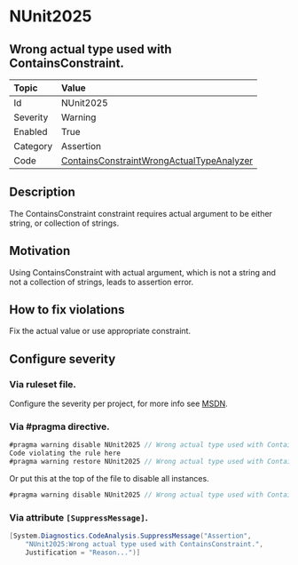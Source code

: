 # NUnit2025
## Wrong actual type used with ContainsConstraint.

| Topic    | Value
| :--      | :--
| Id       | NUnit2025
| Severity | Warning
| Enabled  | True
| Category | Assertion
| Code     | [ContainsConstraintWrongActualTypeAnalyzer](https://github.com/nunit/nunit.analyzers/blob/master/src/nunit.analyzers/ContainsConstraintWrongActualType/ContainsConstraintWrongActualTypeAnalyzer.cs)


## Description

The ContainsConstraint constraint requires actual argument to be either string, or collection of strings.

## Motivation

Using ContainsConstraint with actual argument, which is not a string and not a collection of strings, leads to assertion error.

## How to fix violations

Fix the actual value or use appropriate constraint.

<!-- start generated config severity -->
## Configure severity

### Via ruleset file.

Configure the severity per project, for more info see [MSDN](https://msdn.microsoft.com/en-us/library/dd264949.aspx).

### Via #pragma directive.
```C#
#pragma warning disable NUnit2025 // Wrong actual type used with ContainsConstraint.
Code violating the rule here
#pragma warning restore NUnit2025 // Wrong actual type used with ContainsConstraint.
```

Or put this at the top of the file to disable all instances.
```C#
#pragma warning disable NUnit2025 // Wrong actual type used with ContainsConstraint.
```

### Via attribute `[SuppressMessage]`.

```C#
[System.Diagnostics.CodeAnalysis.SuppressMessage("Assertion", 
    "NUnit2025:Wrong actual type used with ContainsConstraint.",
    Justification = "Reason...")]
```
<!-- end generated config severity -->
